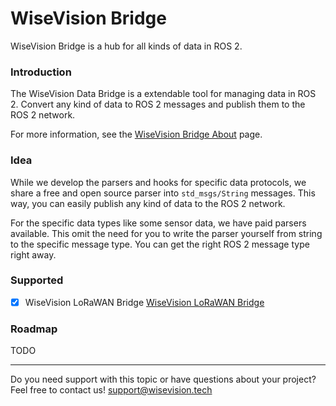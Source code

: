 # WiseVision Bridge

WiseVision Bridge is a hub for all kinds of data in ROS 2.

### Introduction

The WiseVision Data Bridge is a extendable tool for managing data in ROS 2. Convert any kind of data
to ROS 2 messages and publish them to the ROS 2 network.

For more information, see the
[WiseVision Bridge About](2.wisevision_bridge/2.About/1.wisevision_data_black_box.md) page.

### Idea

While we develop the parsers and hooks for specific data protocols, we share a free and open source
parser into `std_msgs/String` messages. This way, you can easily publish any kind of data to the ROS
2 network.

For the specific data types like some sensor data, we have paid parsers available. This omit the
need for you to write the parser yourself from string to the specific message type. You can get the
right ROS 2 message type right away.

### Supported

- [x] WiseVision LoRaWAN Bridge
      [WiseVision LoRaWAN Bridge](3.lorawan_bridge/2.About/1.wisevision_lorawan_bridge.md)

### Roadmap

TODO

---

Do you need support with this topic or have questions about your project? Feel free to contact us!
[support@wisevision.tech](mailto:support@wisevision.tech)
